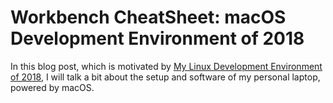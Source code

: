 # Workbench CheatSheet: macOS Development Environment of 2018

In this blog post, which is motivated by [My Linux Development Environment of 2018](https://dev.to/brpaz/my-linux-development-environment-of-2018-ch7), I will talk a bit about the setup and software of my personal laptop, powered by macOS.
